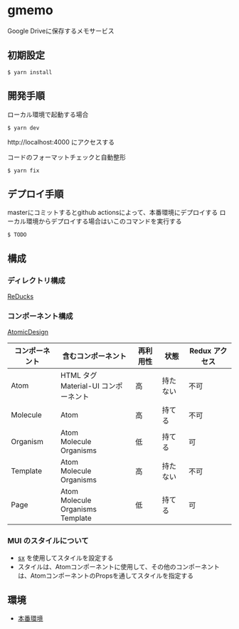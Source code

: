# gmemo
Google Driveに保存するメモサービス

## 初期設定
```shell
$ yarn install
```

## 開発手順
ローカル環境で起動する場合
```shell
$ yarn dev
```
http://localhost:4000 にアクセスする

コードのフォーマットチェックと自動整形
```shell
$ yarn fix
```

## デプロイ手順
masterにコミットするとgithub actionsによって、本番環境にデプロイする
ローカル環境からデプロイする場合はいこのコマンドを実行する
```shell
$ TODO
```

## 構成
### ディレクトリ構成

[ReDucks](https://www.freecodecamp.org/news/scaling-your-redux-app-with-ducks-6115955638be/)

### コンポーネント構成

[AtomicDesign](https://design.dena.com/design/atomic-design-%E3%82%92%E5%88%86%E3%81%8B%E3%81%A3%E3%81%9F%E3%81%A4%E3%82%82%E3%82%8A%E3%81%AB%E3%81%AA%E3%82%8B)

| コンポーネント | 含むコンポーネント                           | 再利用性 | 状態     | Redux アクセス |
| -------------- | -------------------------------------------- | -------- | -------- | -------------- |
| Atom           | HTML タグ<br/>Material-UI コンポーネント     | 高       | 持たない | 不可           |
| Molecule       | Atom                                         | 高       | 持てる   | 不可           |
| Organism       | Atom<br/>Molecule<br/>Organisms              | 低       | 持てる   | 可             |
| Template       | Atom<br/>Molecule<br/>Organisms              | 高       | 持たない | 不可           |
| Page           | Atom<br/>Molecule<br/>Organisms<br/>Template | 低       | 持てる   | 可             |

### MUI のスタイルについて
- [sx](https://mui.com/system/the-sx-prop/#main-content) を使用してスタイルを設定する
- スタイルは、Atomコンポーネントに使用して、その他のコンポーネントは、AtomコンポーネントのPropsを通してスタイルを指定する

## 環境
- [本番環境](https://dmemo.net/)

